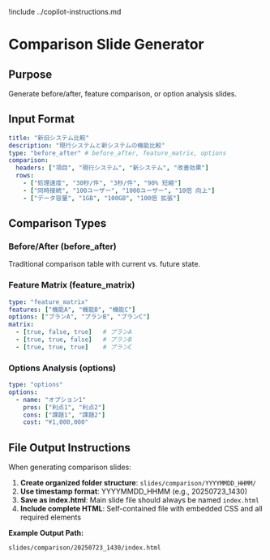 !include ../copilot-instructions.md

# Comparison Slide Generator

## Purpose
Generate before/after, feature comparison, or option analysis slides.

## Input Format

```yaml
title: "新旧システム比較"
description: "現行システムと新システムの機能比較"
type: "before_after" # before_after, feature_matrix, options
comparison:
  headers: ["項目", "現行システム", "新システム", "改善効果"]
  rows:
    - ["処理速度", "30秒/件", "3秒/件", "90% 短縮"]
    - ["同時接続", "100ユーザー", "1000ユーザー", "10倍 向上"]
    - ["データ容量", "1GB", "100GB", "100倍 拡張"]
```

## Comparison Types

### Before/After (before_after)
Traditional comparison table with current vs. future state.

### Feature Matrix (feature_matrix)
```yaml
type: "feature_matrix"
features: ["機能A", "機能B", "機能C"]
options: ["プランA", "プランB", "プランC"]
matrix:
  - [true, false, true]   # プランA
  - [true, true, false]   # プランB
  - [true, true, true]    # プランC
```

### Options Analysis (options)
```yaml
type: "options"
options:
  - name: "オプション1"
    pros: ["利点1", "利点2"]
    cons: ["課題1", "課題2"]
    cost: "¥1,000,000"
```

## File Output Instructions
When generating comparison slides:
1. **Create organized folder structure**: `slides/comparison/YYYYMMDD_HHMM/`
2. **Use timestamp format**: YYYYMMDD_HHMM (e.g., 20250723_1430)
3. **Save as index.html**: Main slide file should always be named `index.html`
4. **Include complete HTML**: Self-contained file with embedded CSS and all required elements

**Example Output Path:**
```
slides/comparison/20250723_1430/index.html
```